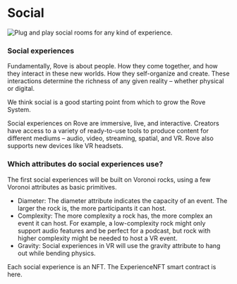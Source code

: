 # Social

![Plug and play social rooms for any kind of experience.](https://lh3.googleusercontent.com/oLT9K-udnk6Xq11I2xl7otlmYV7xIRT7B-wHqA9rBwp-RVkaNy6N-gWMSriVV7W3Z317SYnJBppcxZFscqz-7Wbb8m\_xwU3A9SQHHoM\_ijeIYMe6P\_XFj97Bk7UMx4ZlxlLmj2hu)

### Social experiences

Fundamentally, Rove is about people. How they come together, and how they interact in these new worlds. How they self-organize and create. These interactions determine the richness of any given reality – whether physical or digital.

We think social is a good starting point from which to grow the Rove System.

Social experiences on Rove are immersive, live, and interactive. Creators have access to a variety of ready-to-use tools to produce content for different mediums – audio, video, streaming, spatial, and VR. Rove also supports new devices like VR headsets.

### Which attributes do social experiences use?

The first social experiences will be built on Voronoi rocks, using a few Voronoi attributes as basic primitives.

* Diameter: The diameter attribute indicates the capacity of an event. The larger the rock is, the more participants it can host.
* Complexity: The more complexity a rock has, the more complex an event it can host. For example, a low-complexity rock might only support audio features and be perfect for a podcast, but rock with higher complexity might be needed to host a VR event.
* Gravity: Social experiences in VR will use the gravity attribute to hang out while bending physics.

Each social experience is an NFT. The ExperienceNFT smart contract is here.

